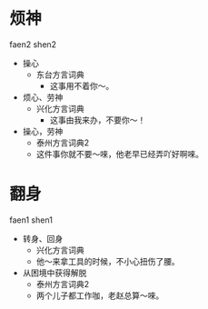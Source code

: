 # 烦神
faen2 shen2
+ 操心
  * 东台方言词典
    - 这事用不着你～。
+ 烦心、劳神
  * 兴化方言词典
    - 这事由我来办，不要你～！
+ 操心，劳神
  * 泰州方言词典2
  - 这件事你就不要～唻，他老早已经弄吖好啊唻。

# 翻身
faen1 shen1
+ 转身、回身
  * 兴化方言词典
  - 他～来拿工具的时候，不小心扭伤了腰。
+ 从困境中获得解脱
  * 泰州方言词典2
  - 两个儿子都工作咖，老赵总算～唻。
